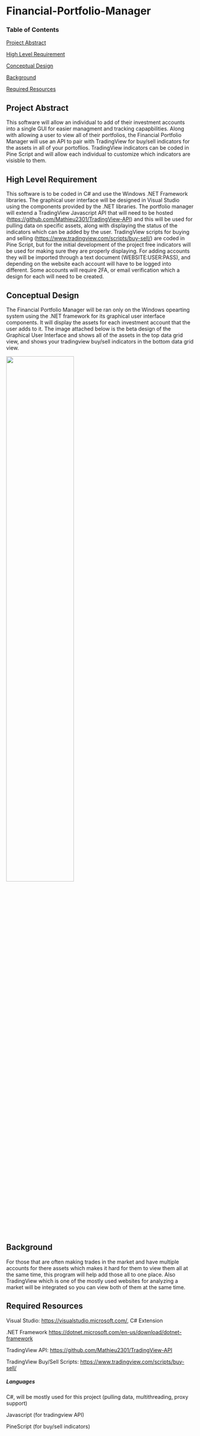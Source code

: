 # Financial-Portfolio-Manager

### Table of Contents

[ Project Abstract ](#abstract)

[ High Level Requirement ](#high-level)

[ Conceptual Design ](#design)

[ Background ](#background)

[ Required Resources ](#resources)



<a name="abstract"></a>
## Project Abstract
This software will allow an individual to add of their investment accounts into a single GUI for easier managment and tracking capapbilities.  Along with allowing a user to view all of their portfolios, the Financial Portfolio Manager will use an API to pair with TradingView for buy/sell indicators for the assets in all of your portoflios. TradingView indicators can be coded in Pine Script and will allow each individual to customize which indicators are visisble to them. 

<a name="high-level"></a>
## High Level Requirement
This software is to be coded in C# and use the Windows .NET Framework libraries.  The graphical user interface will be designed in Visual Studio using the components provided by the .NET libraries.  The portfolio manager will extend a TradingView Javascript API that will need to be hosted (https://github.com/Mathieu2301/TradingView-API) and this will be used for pulling data on specific assets, along with displaying the status of the indicators which can be added by the user.  TradingView scripts for buying and selling (https://www.tradingview.com/scripts/buy-sell/) are coded in Pine Script, but for the initial development of the project free indicators will be used for making sure they are properly displaying.  For adding accounts they will be imported through a text document (WEBSITE:USER:PASS), and depending on the website each account will have to be logged into different.  Some accounts will require 2FA, or email verification which a design for each will need to be created.  

<a name="design"></a>
## Conceptual Design
The Financial Portfolio Manager will be ran only on the Windows opearting system using the .NET framework for its graphical user interface components.  It will display the assets for each investment account that the user adds to it.  The image attached below is the beta design of the Graphical User Interface and shows all of the assets in the top data grid view, and shows your tradingview buy/sell indicators in the bottom data grid view.  

<img src="https://i.imgur.com/QxRU2II.png" width="60%">


<a name="background"></a>
## Background
For those that are often making trades in the market and have multiple accounts for there assets which makes it hard for them to view them all at the same time, this program will help add those all to one place.  Also TradingView which is one of the mostly used websites for analyzing a market will be integrated so you can view both of them at the same time. 

<a name="resources"></a>
## Required Resources
Visual Studio: https://visualstudio.microsoft.com/, C# Extension

.NET Framework https://dotnet.microsoft.com/en-us/download/dotnet-framework

TradingView API: https://github.com/Mathieu2301/TradingView-API

TradingView Buy/Sell Scripts: https://www.tradingview.com/scripts/buy-sell/
 
##### Languages
C#, will be mostly used for this project (pulling data, multithreading, proxy support) 


Javascript (for tradingview API)

PineScript (for buy/sell indicators)
